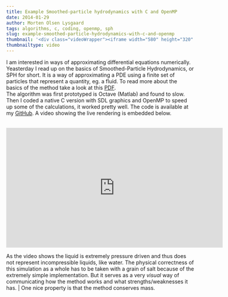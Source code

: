 ```yaml
---
title: Example Smoothed-particle hydrodynamics with C and OpenMP
date: 2014-01-29
author: Morten Olsen Lysgaard
tags: algorithms, c, coding, openmp, sph
slug: example-smoothed-particle-hydrodynamics-with-c-and-openmp
thumbnail: '<div class="videoWrapper"><iframe width="580" height="320" src="https://www.youtube-nocookie.com/embed/Jbybort1F5Q?rel=0" frameborder="0" allow="autoplay; encrypted-media" allowfullscreen></iframe></div>'
thumbnailtype: video
---
```


I am interested in ways of approximating differential equations
numerically. Yeasterday I read up on the basics of Smoothed-Particle
Hydrodynamics, or SPH for short. It is a way of approximating a PDE
using a finite set of particles that represent a quantity, eg. a fluid.
To read more about the basics of the method take a look at this
[PDF](http://image.diku.dk/kenny/download/vriphys10_course/sph.pdf).\
The algorithm was first prototyped is Octave (Matlab) and found to slow.
Then I coded a native C version with SDL graphics and OpenMP to speed up
some of the calculations, it worked pretty well. The code is available
at my [GitHub](https://github.com/molysgaard/navierstokes). A video
showing the live rendering is embedded below.\
 

<div class="separator" style="clear: both; text-align: center;">
<div class="videoWrapper"><iframe width="580" height="320" src="https://www.youtube-nocookie.com/embed/Jbybort1F5Q?rel=0" frameborder="0" allow="autoplay; encrypted-media" allowfullscreen></iframe>
</div></div>

As the video shows the liquid is extremely pressure driven and thus
does not represent incompressible liquids, like water. The physical
correctness of this simulation as a whole has to be taken with a grain
of salt because of the extremely simple implementation. But it serves as
a very *visual* way of communicating how the method works and what
strengths/weaknesses it has. | One nice property is that the method
conserves mass.
